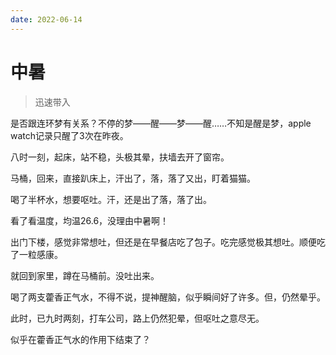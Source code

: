 ```yaml
---
date: 2022-06-14
---
```


# 中暑

> 迅速带入

是否跟连环梦有关系？不停的梦——醒——梦——醒……不知是醒是梦，apple watch记录只醒了3次在昨夜。

八时一刻，起床，站不稳，头极其晕，扶墙去开了窗帘。

马桶，回来，直接趴床上，汗出了，落，落了又出，盯着猫猫。

喝了半杯水，想要呕吐。汗，还是出了落，落了出。

看了看温度，均温26.6，没理由中暑啊！

出门下楼，感觉非常想吐，但还是在早餐店吃了包子。吃完感觉极其想吐。顺便吃了一粒感康。

就回到家里，蹲在马桶前。没吐出来。

喝了两支藿香正气水，不得不说，提神醒脑，似乎瞬间好了许多。但，仍然晕乎。

此时，已九时两刻，打车公司，路上仍然犯晕，但呕吐之意尽无。

似乎在藿香正气水的作用下结束了？


